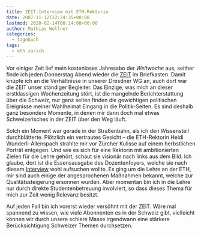 ```yaml
---
title: ZEIT-Interview mit ETH-Rektorin
date: 2007-11-12T22:24:35+00:00
lastmod: 2020-02-14T00:14:08+00:00
author: Mathias Wellner
categories:
  - tagebuch
tags:
  - eth zürich
---
```

Vor einiger Zeit lief mein kostenloses Jahresabo der _Weltwoche_ aus, seither finde ich jeden Donnerstag Abend wieder die [ZEIT](http://www.zeit.de/index) im Briefkasten. Damit knüpfe ich an die Verhältnisse in unserer Dresdner WG an, auch dort war die ZEIT unser ständiger Begleiter. Das Einzige, was mich an dieser erstklassigen Wochenzeitung stört, ist die mangelnde Berichterstattung über die Schweiz, nur ganz selten finden die gewichtigen politischen Ereignisse meiner Wahlheimat Eingang in die Politik-Seiten. Es sind deshalb ganz besondere Momente, in denen mir dann doch mal etwas Schweizerisches in der ZEIT über den Weg läuft.

Solch ein Moment war gerade in der Straßenbahn, als ich den Wissensteil durchblätterte. Plötzlich ein vertrautes Gesicht &#8211; die ETH-Rektorin Heidi Wunderli-Allenspach strahlte mir vor Zürcher Kulisse auf einem herbstlichen Porträt entgegen. Und wie es sich für eine Rektorin mit ambitionierten Zielen für die Lehre gehört, schaut sie visionär nach links aus dem Bild. Ich glaube, dort ist die Essensausgabe des Dozentenfoyers, welche sie nach diesem [Interview](http://www.zeit.de/2007/46/Wunderli-Allenspach) wohl aufsuchen wollte. Es ging um die Lehre an der ETH, mir sind auch einige der angesprochenen Maßnahmen bekannt, welche zur Qualitätssteigerung ersonnen wurden. Aber momentan bin ich in die Lehre nur durch direkte Studentenbetreuung involviert, so dass dieses Thema für mich zur Zeit wenig Relevanz besitzt.

Auf jeden Fall bin ich vorerst wieder versöhnt mit der ZEIT. Wäre mal spannend zu wissen, wie viele Abonnenten es in der Schweiz gibt, vielleicht können wir durch unsere schiere Masse irgendwann eine stärkere Berücksichtigung Schweizer Themen durchsetzen.